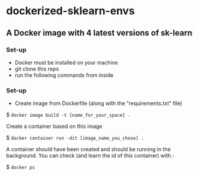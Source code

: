 # dockerized-sklearn-envs 

## A Docker image with 4 latest versions of sk-learn

### **Set-up**
- Docker must be installed on your machine
- git clone this repo
- run the following commands from inside

### **Set-up**
- Create image from Dockerfile (along with the "requirements.txt" file)

$ ```docker image build -t [name_for_your_space] .```

Create a container based on this image

$ ```docker container run -dit [image_name_you_chose] .```

A container should have been created and should be running in the background. You can check (and learn the id of this container) with :

$ ```docker ps```